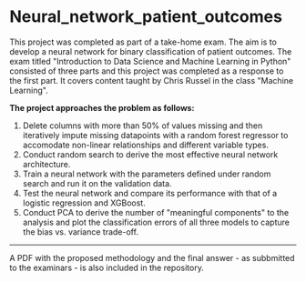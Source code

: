 # Neural_network_patient_outcomes
This project was completed as part of a take-home exam. The aim is to develop a neural network for binary classification of patient outcomes. The exam titled "Introduction to Data Science and Machine Learning in Python" consisted of three parts and this project was completed as a response to the first part. It covers content taught by Chris Russel in the class "Machine Learning".

**The project approaches the problem as follows:** 
1. Delete columns with more than 50% of values missing and then iteratively impute missing datapoints with a random forest regressor to accomodate non-linear relationships and different variable types.
2. Conduct random search to derive the most effective neural network architecture.
3. Train a neural network with the parameters defined under random search and run it on the validation data.
4. Test the neural network and compare its performance with that of a logistic regression and XGBoost.
5. Conduct PCA to derive the number of "meaningful components" to the analysis and plot the classification errors of all three models to capture the bias vs. variance trade-off.

--------

A PDF with the proposed methodology and the final answer - as subbmitted to the examinars - is also included in the repository.
